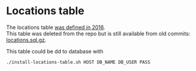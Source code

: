 # Locations table

The locations table [was defined in 2016](https://github.com/GSA/datagov-deploy/search?q=location+table&type=commits).  
This table was deleted from the repo but is still available from old commits: [locations.sql.gz](https://github.com/GSA/datagov-deploy/raw/71936f004be1882a506362670b82c710c64ef796/ansible/roles/software/ec2/ansible/files/locations.sql.gz).  

This table could be dd to database with

```
./install-locations-table.sh HOST DB_NAME DB_USER PASS
```